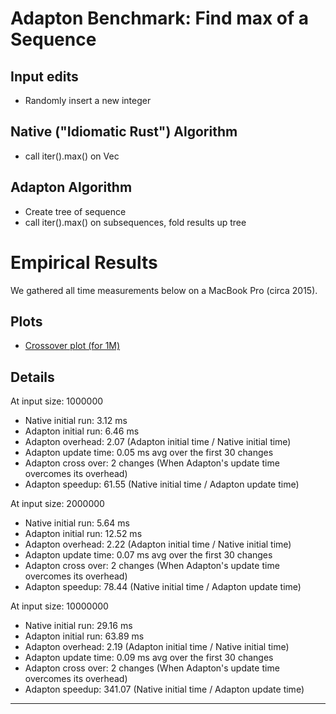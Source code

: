 Adapton Benchmark: Find max of a Sequence
============================================

Input edits
-----------
 - Randomly insert a new integer

Native ("Idiomatic Rust") Algorithm
-------------------------------------
 - call iter().max() on Vec

Adapton Algorithm
-------------------
 - Create tree of sequence
 - call iter().max() on subsequences, fold results up tree

Empirical Results
=================

We gathered all time measurements below on a MacBook Pro (circa 2015).

Plots
------

- [Crossover plot (for 1M)](default.pdf)

Details
------------

At input size: 1000000
 - Native initial run: 3.12 ms
 - Adapton initial run: 6.46 ms
 - Adapton overhead: 2.07 (Adapton initial time / Native initial time)
 - Adapton update time: 0.05 ms avg over the first 30 changes
 - Adapton cross over: 2 changes  (When Adapton's update time overcomes its overhead)
 - Adapton speedup: 61.55 (Native initial time / Adapton update time)

At input size: 2000000
 - Native initial run: 5.64 ms
 - Adapton initial run: 12.52 ms
 - Adapton overhead: 2.22 (Adapton initial time / Native initial time)
 - Adapton update time: 0.07 ms avg over the first 30 changes
 - Adapton cross over: 2 changes  (When Adapton's update time overcomes its overhead)
 - Adapton speedup: 78.44 (Native initial time / Adapton update time)

At input size: 10000000
 - Native initial run: 29.16 ms
 - Adapton initial run: 63.89 ms
 - Adapton overhead: 2.19 (Adapton initial time / Native initial time)
 - Adapton update time: 0.09 ms avg over the first 30 changes
 - Adapton cross over: 2 changes  (When Adapton's update time overcomes its overhead)
 - Adapton speedup: 341.07 (Native initial time / Adapton update time)

------------

